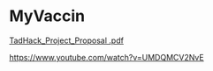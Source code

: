 # MyVaccin

[TadHack_Project_Proposal .pdf](https://github.com/thidas1290/MyVaccin/files/8366628/TadHack_Project_Proposal.pdf)

https://www.youtube.com/watch?v=UMDQMCV2NvE
